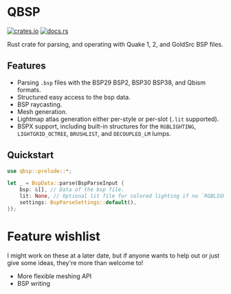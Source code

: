 # QBSP

[![crates.io](https://img.shields.io/crates/v/qbsp)](https://crates.io/crates/qbsp)
[![docs.rs](https://docs.rs/qbsp/badge.svg)](https://docs.rs/qbsp)

Rust crate for parsing, and operating with Quake 1, 2, and GoldSrc BSP files.

## Features
- Parsing `.bsp` files with the BSP29 BSP2, BSP30 BSP38, and Qbism formats.
- Structured easy access to the bsp data.
- BSP raycasting.
- Mesh generation.
- Lightmap atlas generation either per-style or per-slot (`.lit` supported).
- BSPX support, including built-in structures for the `RGBLIGHTING`, `LIGHTGRID_OCTREE`, `BRUSHLIST`, and `DECOUPLED_LM` lumps.

## Quickstart
```rust
use qbsp::prelude::*;

let _ = BspData::parse(BspParseInput {
    bsp: &[], // Data of the bsp file.
    lit: None, // Optional lit file for colored lighting if no `RGBLIGHTING` BSPX lump is present.
    settings: BspParseSettings::default(),
});
```

# Feature wishlist
I might work on these at a later date, but if anyone wants to help out or just give some ideas, they're more than welcome to!
- More flexible meshing API
- BSP writing
